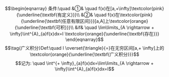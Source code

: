 $$\begin{eqnarray}
条件:\quad
&①& \quad f(x)在[a,+\infty]\textcolor{pink}{\underline{\textbf{有定义}}}\\
&②& \quad f(x)在\textcolor{pink}{\underline{\textbf{任意有限区间}}}[a,A]上\textcolor{orange}{\underline{\textbf{可积}}}\\
&if& \quad \lim\limits_{A \rightarrow + \infty}\int^{A}_{a}f(x)dx=I \textcolor{orange}{\underline{\textbf{存在}}}
\end{eqnarray}$$
$$\tag{广义积分}Def:\quad I \overset{\triangle}{=}在无穷区间[a,+ \infty]上的\textcolor{orange}{\underline{\textbf{广义积分}}}$$
$$记为: \quad \int^{+ \infty}_{a}f(x)dx=\lim\limits_{A \rightarrow + \infty}\int^{A}_{a}f(x)dx=I$$

